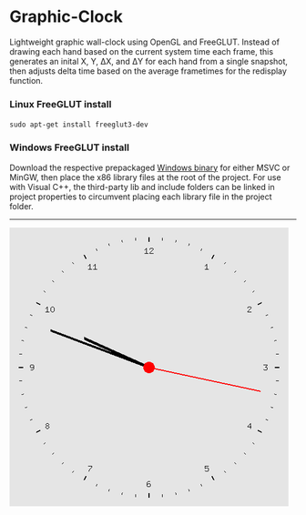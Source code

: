 # Graphic-Clock
Lightweight graphic wall-clock using OpenGL and FreeGLUT. Instead of drawing each hand based on the current system time each frame, this generates an inital X, Y, ΔX, and ΔY for each hand from a single snapshot, then adjusts delta time based on the average frametimes for the redisplay function.


### Linux FreeGLUT install
`sudo apt-get install freeglut3-dev`

### Windows FreeGLUT install
Download the respective prepackaged [Windows binary](https://www.transmissionzero.co.uk/software/freeglut-devel/) for either MSVC or MinGW, then place the x86 library files at the root of the project. For use with Visual C++, the third-party lib and include folders can be linked in project properties to circumvent placing each library file in the project folder.

---

![example](clock.gif)
